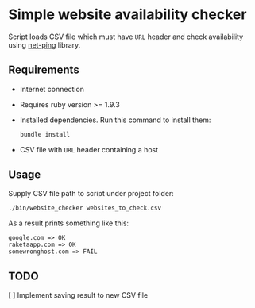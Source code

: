 # Simple website availability checker

Script loads CSV file which must have `URL` header and check availability using [net-ping](https://github.com/eitoball/net-ping) library.


## Requirements

* Internet connection
* Requires ruby version >= 1.9.3
* Installed dependencies. Run this command to install them:

  ```sh
  bundle install
  ```

* CSV file with `URL` header containing a host

## Usage

Supply CSV file path to script under project folder:

```sh
./bin/website_checker websites_to_check.csv
```

As a result prints something like this:

    google.com => OK
    raketaapp.com => OK
    somewronghost.com => FAIL

## TODO

[ ] Implement saving result to new CSV file